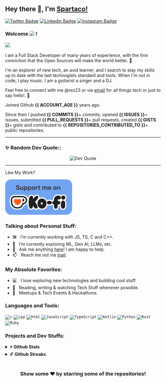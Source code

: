 ## Hey there 👋, I'm [Spartaco!](https://github.com/rez23/)

[![Twitter Badge](https://img.shields.io/badge/-Twitter-00acee?style=flat-square&logo=Twitter&logoColor=white)](https://x.com/init__1)
[![Linkedin Badge](https://img.shields.io/badge/-LinkedIn-0e76a8?style=flat-square&logo=Linkedin&logoColor=white)](https://www.linkedin.com/in/spartaco-amadei-953880152/)
[![Instagram Badge](https://img.shields.io/badge/GitLab%20CI-FC6D26?logo=gitlab&logoColor=fff)](https://gitlab.com/init_1)

### Welcome <span class="text-left" style='display:inline-block; vertical-align:middle; text-align:left;'><img src="https://media.giphy.com/media/MYI6NK4JOGpOzOriEg/giphy.gif" width=130 /></span> !

![](https://hit.yhype.me/github/profile?user_id=30680354)

I am a Full Stack Developer of many years of experience, with the firm conviction that the Open Sources will make the world better. 🚀

I'm an explorer of new tech, an avid learner, and I search to stay my skills up to date with the last technogiels standard and tools. When I'm not in code, I play music. I am a guitarist a singer and a DJ.

Feel free to connect with me @rez23 or via [email](spartaco.amadei@outlook.it) for all things tech or just to say hello!. 🌟

Joined Github **{{ ACCOUNT_AGE }}** years ago.

Since then I pushed **{{ COMMITS }}**+ commits, opened **{{ ISSUES }}**+ issues, submitted **{{ PULL_REQUESTS }}**+ pull requests, created **{{ GISTS }}**+ gists and contributed to **{{ REPOSITORIES_CONTRIBUTED_TO }}**+ public repositories.

<hr>
<h3 align="left">✨ Random Dev Quote::</h3>
<p align="center">
  <img src="https://quotes-github-readme.vercel.app/api?type=horizontal&theme=dark" alt="Dev Quote" />
</p>
<hr>

Like My Work?

<a href="https://ko-fi.com/spartacoamadei" target="_blank"><img src="assets/kofi_brandasset/support_me_on_kofi_badge_blue.png" alt="Buy Me A Coffee"  width="217px" align="" ></a>

<img align="right" alt="" src="https://media.giphy.com/media/ve43TyDQ3B4me7d22z/giphy.gif" />

### Talking about Personal Stuff:

- 🛠 &nbsp; I’m currently working with JS, TS, C and C++.
- 🚀 &nbsp; I’m currently exploring ML, Gen AI, LLMs, etc.
- 💬 &nbsp; Ask me anything [here](https://github.com/rez23/rez23/issues/2)! I am happy to help.
- 📫 &nbsp; Reach me out via [mail](spartaco.amadei@outlook.it).

### My Absolute Favorites:

- 💻 &nbsp; I love exploring new technologies and building cool stuff.
- 📰 &nbsp; Reading, writing & watching Tech Stuff whenever possible.
- 🍕 &nbsp; Meetups & Tech Events & Hackathons.

### Languages and Tools:
<code><img height="27" src="https://img.shields.io/badge/C-00599C?logo=c&logoColor=white" alt="c"></code>
<code><img height="27" src="https://img.shields.io/badge/C++-%2300599C.svg?logo=c%2B%2B&logoColor=white" alt="cpp"></code>
<code><img height="27" src="https://img.shields.io/badge/HTML-%23E34F26.svg?logo=html5&logoColor=white" alt="html"></code>
<code><img height="27" src="https://img.shields.io/badge/JavaScript-F7DF1E?logo=javascript&logoColor=000" alt="JavaScript"></code>
<code><img height="27" src="https://img.shields.io/badge/TypeScript-3178C6?logo=typescript&logoColor=fff" alt="TypeScript"></code>
<code><img height="27" src="https://img.shields.io/badge/Kotlin-%237F52FF.svg?logo=kotlin&logoColor=white" alt="Kotlin"></code>
<code><img height="27" src="https://img.shields.io/badge/Python-3776AB?logo=python&logoColor=fff" alt="Python"></code>
<code><img height="27" src="https://img.shields.io/badge/Rust-%23000000.svg?e&logo=rust&logoColor=white" alt="Rust"></code>
<code><img height="27" src="https://img.shields.io/badge/Ruby-%23CC342D.svg?&logo=ruby&logoColor=white" alt="Ruby"></code>

### Projects and Dev Stuffs:

<details>
  <summary><b>⚡ Github Stats</b></summary>

  <br />
  <img height="180em" src="https://raw.githubusercontent.com/rez23/stats/master/generated/languages.svg#gh-dark-mode-only" />
  <img height="180em" src="https://raw.githubusercontent.com/rez23/stats/master/generated/overview.svg#gh-dark-mode-only"/>
</details>

<details>
  <summary><b>☄️ Github Streaks</b></summary>

  <br />
  <img height="180em" src="https://github-readme-streak-stats.herokuapp.com/?user=iampavangandhi&hide_border=true" />
</details>

#

<div align="center">

### Show some ❤️ by starring some of the repositories!

</div>
